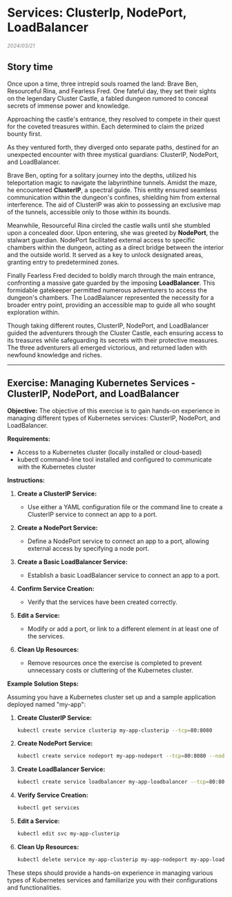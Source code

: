 # Services: ClusterIp, NodePort, LoadBalancer
<small style="color:grey;">*2024/03/21*</small>

## Story time
Once upon a time, three intrepid souls roamed the land: Brave Ben, Resourceful Rina, and Fearless Fred. One fateful day, they set their sights on the legendary Cluster Castle, a fabled dungeon rumored to conceal secrets of immense power and knowledge.

Approaching the castle's entrance, they resolved to compete in their quest for the coveted treasures within. Each determined to claim the prized bounty first.

As they ventured forth, they diverged onto separate paths, destined for an unexpected encounter with three mystical guardians: ClusterIP, NodePort, and LoadBalancer.

Brave Ben, opting for a solitary journey into the depths, utilized his teleportation magic to navigate the labyrinthine tunnels. Amidst the maze, he encountered **ClusterIP**, a spectral guide. This entity ensured seamless communication within the dungeon's confines, shielding him from external interference. The aid of ClusterIP was akin to possessing an exclusive map of the tunnels, accessible only to those within its bounds.

Meanwhile, Resourceful Rina circled the castle walls until she stumbled upon a concealed door. Upon entering, she was greeted by **NodePort**, the stalwart guardian. NodePort facilitated external access to specific chambers within the dungeon, acting as a direct bridge between the interior and the outside world. It served as a key to unlock designated areas, granting entry to predetermined zones.

Finally Fearless Fred decided to boldly march through the main entrance, confronting a massive gate guarded by the imposing **LoadBalancer**. This formidable gatekeeper permitted numerous adventurers to access the dungeon's chambers. The LoadBalancer represented the necessity for a broader entry point, providing an accessible map to guide all who sought exploration within.

Though taking different routes, ClusterIP, NodePort, and LoadBalancer guided the adventurers through the Cluster Castle, each ensuring access to its treasures while safeguarding its secrets with their protective measures. The three adventurers all emerged victorious, and returned laden with newfound knowledge and riches.

---

## Exercise: Managing Kubernetes Services - ClusterIP, NodePort, and LoadBalancer

**Objective:**
The objective of this exercise is to gain hands-on experience in managing different types of Kubernetes services: ClusterIP, NodePort, and LoadBalancer.

**Requirements:**
- Access to a Kubernetes cluster (locally installed or cloud-based)
- kubectl command-line tool installed and configured to communicate with the Kubernetes cluster

**Instructions:**
1. **Create a ClusterIP Service:**
    - Use either a YAML configuration file or the command line to create a ClusterIP service to connect an app to a port.

2. **Create a NodePort Service:**
    - Define a NodePort service to connect an app to a port, allowing external access by specifying a node port.

3. **Create a Basic LoadBalancer Service:**
    - Establish a basic LoadBalancer service to connect an app to a port.

4. **Confirm Service Creation:**
    - Verify that the services have been created correctly.

5. **Edit a Service:**
    - Modify or add a port, or link to a different element in at least one of the services.

6. **Clean Up Resources:**
    - Remove resources once the exercise is completed to prevent unnecessary costs or cluttering of the Kubernetes cluster.

**Example Solution Steps:**

Assuming you have a Kubernetes cluster set up and a sample application deployed named "my-app":

1. **Create ClusterIP Service:**
   ```bash
   kubectl create service clusterip my-app-clusterip --tcp=80:8080
   ```

2. **Create NodePort Service:**
   ```bash
   kubectl create service nodeport my-app-nodeport --tcp=80:8080 --node-port=30000
   ```

3. **Create LoadBalancer Service:**
   ```bash
   kubectl create service loadbalancer my-app-loadbalancer --tcp=80:8080
   ```

4. **Verify Service Creation:**
   ```bash
   kubectl get services
   ```

5. **Edit a Service:**
   ```bash
   kubectl edit svc my-app-clusterip
   ```

6. **Clean Up Resources:**
   ```bash
   kubectl delete service my-app-clusterip my-app-nodeport my-app-loadbalancer
   ```

These steps should provide a hands-on experience in managing various types of Kubernetes services and familiarize you with their configurations and functionalities.

